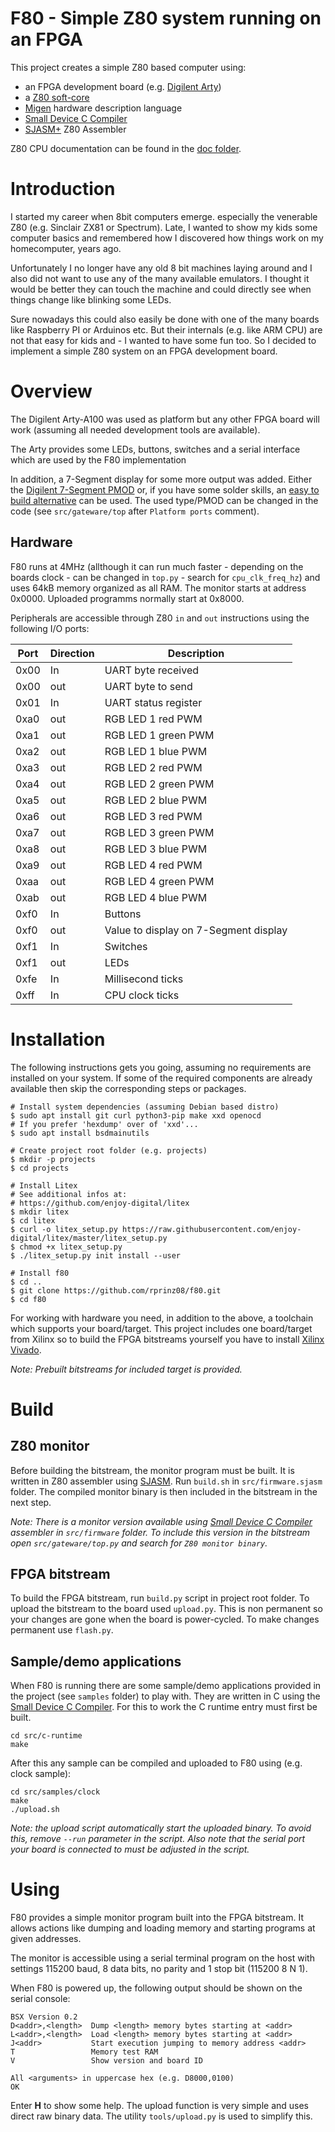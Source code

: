 # F80 - Simple Z80 system running on an FPGA

This project creates a simple Z80 based computer using:

* an FPGA development board (e.g. [Digilent Arty](https://digilent.com/shop/arty-a7-artix-7-fpga-development-board/))
* a [Z80 soft-core](https://github.com/hutch31/tv80)
* [Migen](https://github.com/m-labs/migen) hardware description language
* [Small Device C Compiler](http://sdcc.sourceforge.net/)
* [SJASM+](https://github.com/z00m128/sjasmplus) Z80 Assembler


Z80 CPU documentation can be found in the [doc folder](doc).

# Introduction

I started my career when 8bit computers emerge. especially
the venerable Z80 (e.g. Sinclair ZX81 or Spectrum). Late,
I wanted to show my kids some computer basics and remembered
how I discovered how things work on my homecomputer, years
ago.

Unfortunately I no longer have any old 8 bit machines
laying around and I also did not want to use any of the
many available emulators. I thought it would be better they
can touch the machine and could directly see when things
change like blinking some LEDs.

Sure nowadays this could also
easily be done with one of the many boards like Raspberry PI or Arduinos etc.
But their internals (e.g. like ARM CPU) are not that easy
for kids and - I wanted to have some fun too. So I decided to
implement a simple Z80 system on an FPGA development board.

# Overview

The Digilent Arty-A100 was used as platform but any other FPGA board will work
(assuming all needed development tools are available).

The Arty provides some LEDs, buttons, switches and a serial interface which are
used by the F80 implementation

In addition, a
7-Segment display for some more output was added. Either the
[Digilent 7-Segment PMOD](https://digilent.com/shop/pmod-ssd-seven-segment-display/)
or, if you have some solder skills, an
[easy to build alternative](doc/SS7-PMOD.md) can be used. The used type/PMOD can be
changed in the code (see `src/gateware/top` after `Platform ports` comment).

## Hardware

F80 runs at 4MHz (allthough it can run much faster - depending on the boards
clock - can be changed in `top.py` - search for `cpu_clk_freq_hz`) and uses
64kB memory organized as all RAM. The monitor starts at
address 0x0000. Uploaded programms normally start at 0x8000.

Peripherals are accessible through Z80 `in` and `out` instructions using
the following I/O ports:

|Port|Direction|Description|
|----|---------|-----------|
|0x00| In      |UART byte received|
|0x00| out     |UART byte to send|
|0x01| In      |UART status register|
|0xa0| out     |RGB LED 1 red PWM|
|0xa1| out     |RGB LED 1 green PWM|
|0xa2| out     |RGB LED 1 blue PWM|
|0xa3| out     |RGB LED 2 red PWM|
|0xa4| out     |RGB LED 2 green PWM|
|0xa5| out     |RGB LED 2 blue PWM|
|0xa6| out     |RGB LED 3 red PWM|
|0xa7| out     |RGB LED 3 green PWM|
|0xa8| out     |RGB LED 3 blue PWM|
|0xa9| out     |RGB LED 4 red PWM|
|0xaa| out     |RGB LED 4 green PWM|
|0xab| out     |RGB LED 4 blue PWM|
|0xf0| In      |Buttons|
|0xf0| out     |Value to display on 7-Segment display|
|0xf1| In      |Switches|
|0xf1| out     |LEDs|
|0xfe| In      |Millisecond ticks|
|0xff| In      |CPU clock ticks|

# Installation

The following instructions gets you going, assuming no requirements are
installed on your system. If some of the required components are already
available then skip the corresponding steps or packages.

```shell
# Install system dependencies (assuming Debian based distro)
$ sudo apt install git curl python3-pip make xxd openocd
# If you prefer 'hexdump' over of 'xxd'...
$ sudo apt install bsdmainutils
```

```shell
# Create project root folder (e.g. projects)
$ mkdir -p projects
$ cd projects
```

```shell
# Install Litex
# See additional infos at:
# https://github.com/enjoy-digital/litex
$ mkdir litex
$ cd litex
$ curl -o litex_setup.py https://raw.githubusercontent.com/enjoy-digital/litex/master/litex_setup.py
$ chmod +x litex_setup.py
$ ./litex_setup.py init install --user
```

```shell
# Install f80
$ cd ..
$ git clone https://github.com/rprinz08/f80.git
$ cd f80
```

For working with hardware you need, in addition to the above, a toolchain which
supports your board/target. This project includes one board/target from Xilinx
so to build the FPGA bitstreams yourself you have to install
[Xilinx Vivado](https://www.xilinx.com/products/design-tools/vivado.html).

*Note: Prebuilt bitstreams for included target is provided.*

# Build

## Z80 monitor

Before building the bitstream, the monitor program must be built. It is written
in Z80 assembler using [SJASM](https://github.com/z00m128/sjasmplus). Run
`build.sh` in `src/firmware.sjasm` folder. The compiled monitor binary is then
included in the bitstream in the next step.

*Note: There is a monitor version available using [Small Device C Compiler](http://sdcc.sourceforge.net/) assembler in `src/firmware` folder. To include this version in the bitstream open `src/gateware/top.py` and search for `Z80 monitor binary`.*

## FPGA bitstream

To build the FPGA bitstream, run `build.py` script in project root folder. To
upload the bitstream to the board used `upload.py`. This is non permanent so
your changes are gone when the board is power-cycled. To make changes permanent
use `flash.py`.

## Sample/demo applications

When F80 is running there are some sample/demo applications provided in
the project (see `samples` folder) to play with. They are written in C using the
[Small Device C Compiler](http://sdcc.sourceforge.net/).
For this to work the C runtime entry must first be built.

```shell
cd src/c-runtime
make
```

After this any sample can be compiled and uploaded to F80 using (e.g. clock
sample):

```shell
cd src/samples/clock
make
./upload.sh
```

*Note: the upload script automatically start the uploaded binary. To avoid this,
remove `--run` parameter in the script. Also note that the serial port your
board is connected to must be adjusted in the script.*

# Using

F80 provides a simple monitor program built into the FPGA bitstream. It
allows actions like dumping and loading memory and starting programs at given
addresses.

The monitor is accessible using a serial terminal program on the host with
settings 115200 baud, 8 data bits, no parity and 1 stop bit (115200 8 N 1).

When F80 is powered up, the following output should be shown on the serial
console:

```
BSX Version 0.2
D<addr>,<length>  Dump <length> memory bytes starting at <addr>
L<addr>,<length>  Load <length> memory bytes starting at <addr>
J<addr>           Start execution jumping to memory address <addr>
T                 Memory test RAM
V                 Show version and board ID

All <arguments> in uppercase hex (e.g. D8000,0100)
OK
```

Enter **H** to show some help. The upload function is very simple and uses
direct raw binary data. The utility `tools/upload.py` is used to simplify this.
